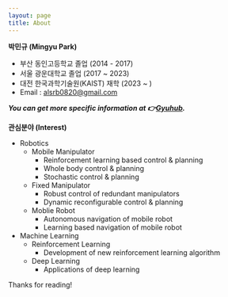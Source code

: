 ```yaml
---
layout: page
title: About
---
```


**박민규 (Mingyu Park)**
- 부산 동인고등학교 졸업 (2014 - 2017)
- 서울 광운대학교 졸업 (2017 ~ 2023)
- 대전 한국과학기술원(KAIST) 재학 (2023 ~ )
- Email : alsrb0820@gmail.com

***You can get more specific information at :point_right:[Gyuhub](https://github.com/Gyuhub/Gyuhub).***

**관심분야 (Interest)**
- Robotics
  - Mobile Manipulator
    - Reinforcement learning based control & planning
    - Whole body control & planning
    - Stochastic control & planning
  - Fixed Manipulator
    - Robust control of redundant manipulators
    - Dynamic reconfigurable control & planning
  - Moblie Robot
    - Autonomous navigation of mobile robot
    - Learning based navigation of mobile robot
- Machine Learning
  - Reinforcement Learning
    - Development of new reinforcement learning algorithm
  - Deep Learning
    - Applications of deep learning

<p class="message">
  Thanks for reading!
</p>
